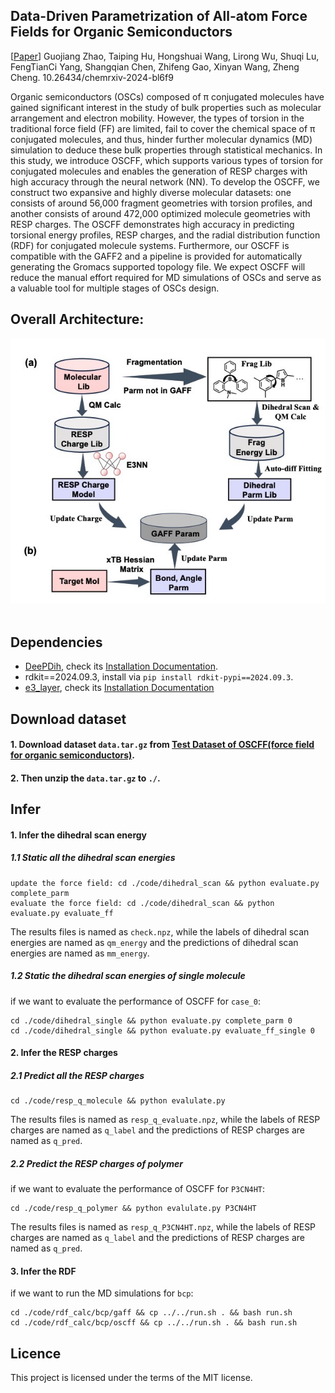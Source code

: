 ## Data-Driven Parametrization of All-atom Force Fields for Organic Semiconductors
[[Paper](https://chemrxiv.org/engage/api-gateway/chemrxiv/assets/orp/resource/item/676e183d6dde43c90877c52c/original/data-driven-parametrization-of-all-atom-force-fields-for-organic-semiconductors.pdf)] Guojiang Zhao, Taiping Hu, Hongshuai Wang, Lirong Wu, Shuqi Lu, FengTianCi Yang, Shangqian Chen, Zhifeng Gao,  Xinyan Wang, Zheng Cheng. 10.26434/chemrxiv-2024-bl6f9  

Organic semiconductors (OSCs) composed of π conjugated molecules have gained significant interest in the study of bulk properties such as molecular arrangement and electron mobility. However, the types of torsion in the traditional force field (FF) are limited, fail to cover the chemical space of π conjugated molecules, and thus, hinder further molecular dynamics (MD) simulation to deduce these bulk properties through statistical mechanics. In this study, we introduce OSCFF, which supports various types of torsion for conjugated molecules and enables the generation of RESP charges with high accuracy through the neural network (NN). To develop the OSCFF, we construct two expansive and highly diverse molecular datasets: one consists of around 56,000 fragment geometries with torsion profiles, and another consists of around 472,000 optimized molecule geometries with RESP charges. The OSCFF demonstrates high accuracy in predicting torsional energy profiles, RESP charges, and the radial distribution function (RDF) for conjugated molecule systems. Furthermore, our OSCFF is compatible with the GAFF2 and a pipeline is provided for automatically generating the Gromacs supported topology file. We expect OSCFF will reduce the manual effort required for MD simulations of OSCs and serve as a valuable tool for multiple stages of OSCs design.

## Overall Architecture:
<p align="center">
  <img src = "image/framework.jpg" width="700">
  <br/>
  <br/>
</p>

## Dependencies
 - [DeePDih](https://github.com/zhengcheng233/DeePDih), check its [Installation Documentation](https://github.com/zhengcheng233/DeePDih).
 - rdkit==2024.09.3, install via `pip install rdkit-pypi==2024.09.3`.
 - [e3_layer](https://github.com/zhengcheng233/e3_layer), check its [Installation Documentation](https://github.com/zhengcheng233/e3_layer)

## Download dataset 
#### 1. Download dataset `data.tar.gz` from [Test Dataset of OSCFF(force field for organic semiconductors)](https://zenodo.org/records/15107701). 
#### 2. Then unzip the `data.tar.gz` to `./`.

## Infer 
#### 1. Infer the dihedral scan energy  
##### 1.1 Static all the dihedral scan energies
```
update the force field: cd ./code/dihedral_scan && python evaluate.py complete_parm
evaluate the force field: cd ./code/dihedral_scan && python evaluate.py evaluate_ff
```
The results files is named as `check.npz`, while the labels of dihedral scan energies are named as `qm_energy` and the predictions of dihedral scan energies are named as `mm_energy`.
##### 1.2 Static the dihedral scan energies of single molecule
if we want to evaluate the performance of OSCFF for `case_0`: 
```
cd ./code/dihedral_single && python evaluate.py complete_parm 0 
cd ./code/dihedral_single && python evaluate.py evaluate_ff_single 0 
```
#### 2. Infer the RESP charges
##### 2.1 Predict all the RESP charges
```
cd ./code/resp_q_molecule && python evalulate.py 
```
The results files is named as `resp_q_evaluate.npz`, while the labels of RESP charges are named as `q_label` and the predictions of RESP charges are named as `q_pred`.
##### 2.2 Predict the RESP charges of polymer  
if we want to evaluate the performance of OSCFF for `P3CN4HT`: 
```
cd ./code/resp_q_polymer && python evalulate.py P3CN4HT
```
The results files is named as `resp_q_P3CN4HT.npz`, while the labels of RESP charges are named as `q_label` and the predictions of RESP charges are named as `q_pred`.

#### 3. Infer the RDF 
if we want to run the MD simulations for `bcp`:
```
cd ./code/rdf_calc/bcp/gaff && cp ../../run.sh . && bash run.sh 
cd ./code/rdf_calc/bcp/oscff && cp ../../run.sh . && bash run.sh 
```

## Licence 
This project is licensed under the terms of the MIT license. 
